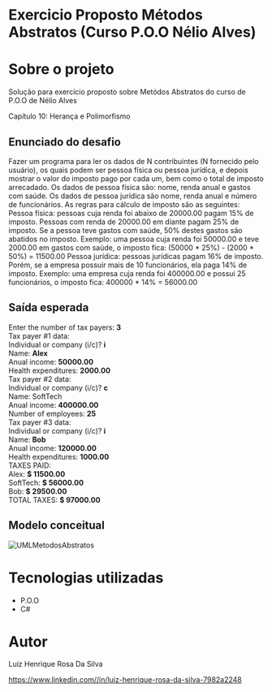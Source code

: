 # Exercicio Proposto Métodos Abstratos (Curso P.O.O Nélio Alves)


# Sobre o projeto

Solução para exercício proposto sobre Metódos Abstratos do curso de P.O.O de Nélio Alves

Capítulo 10: Herança e Polimorfismo

## Enunciado do desafio
<p>Fazer um programa para ler os dados de N contribuintes (N fornecido pelo usuário), os quais 
podem ser pessoa física ou pessoa jurídica, e depois mostrar o valor do imposto pago por cada um, 
bem como o total de imposto arrecadado. 
Os dados de pessoa física são: nome, renda anual e gastos com saúde. Os dados de pessoa jurídica 
são nome, renda anual e número de funcionários. As regras para cálculo de imposto são as 
seguintes:
Pessoa física: pessoas cuja renda foi abaixo de 20000.00 pagam 15% de imposto. Pessoas com 
renda de 20000.00 em diante pagam 25% de imposto. Se a pessoa teve gastos com saúde, 50% 
destes gastos são abatidos no imposto. 
Exemplo: uma pessoa cuja renda foi 50000.00 e teve 2000.00 em gastos com saúde, o imposto 
fica: (50000 * 25%) - (2000 * 50%) = 11500.00
Pessoa jurídica: pessoas jurídicas pagam 16% de imposto. Porém, se a empresa possuir mais de 10 
funcionários, ela paga 14% de imposto. 
Exemplo: uma empresa cuja renda foi 400000.00 e possui 25 funcionários, o imposto fica: 
400000 * 14% = 56000.00<p/>

## Saída esperada
Enter the number of tax payers: **3**<br />
Tax payer #1 data:<br />
Individual or company (i/c)? **i**<br />
Name: **Alex**<br />
Anual income: **50000.00**<br />
Health expenditures: **2000.00**<br />
Tax payer #2 data:<br />
Individual or company (i/c)? **c**<br />
Name: SoftTech<br />
Anual income: **400000.00**<br />
Number of employees: **25**<br />
Tax payer #3 data:<br />
Individual or company (i/c)? **i**<br />
Name: **Bob**<br />
Anual income: **120000.00**<br />
Health expenditures: **1000.00**<br />
TAXES PAID:<br />
Alex: **$ 11500.00**<br />
SoftTech: **$ 56000.00**<br />
Bob: **$ 29500.00**<br />
TOTAL TAXES: **$ 97000.00**<br />

## Modelo conceitual
![UMLMetodosAbstratos](https://github.com/luizsilva132/ExercicioPropostoResolvidoMetodosAbstratos-POONelioAlves/assets/112888865/852167ec-35da-41b3-af3b-743afb9d475d)

# Tecnologias utilizadas
- P.O.O
- C#
  
# Autor

Luiz Henrique Rosa Da Silva

https://www.linkedin.com//in/luiz-henrique-rosa-da-silva-7982a2248
